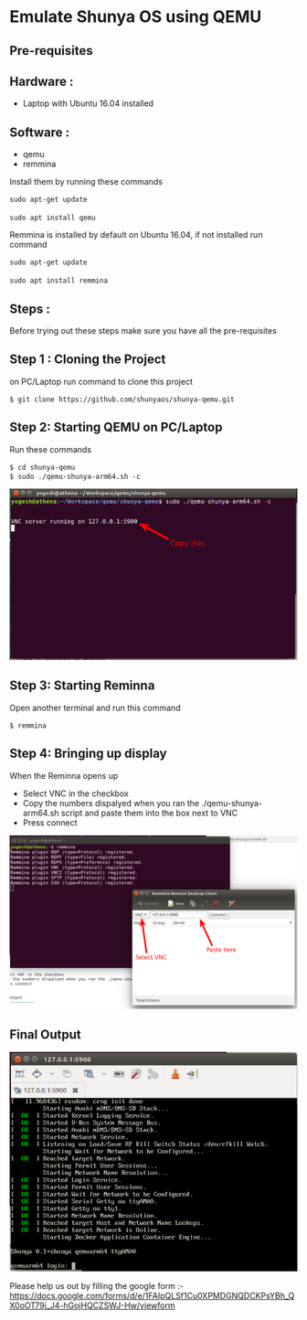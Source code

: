 Emulate Shunya OS using QEMU
===============================

Pre-requisites
---------------

Hardware : 
------------------
 * Laptop with Ubuntu 16.04 installed 


Software :
----------------------------
  
  * qemu
  * remmina
  
Install them by running these commands

```
sudo apt-get update

sudo apt install qemu 

```
Remmina is installed by default on Ubuntu 16.04, if not installed run command
```
sudo apt-get update

sudo apt install remmina
```

Steps :
---------
Before trying out these steps make sure you have all the pre-requisites 

Step 1 : Cloning the Project
----------------------------
on PC/Laptop run command to clone this project
```
$ git clone https://github.com/shunyaos/shunya-qemu.git
```

Step 2: Starting QEMU on PC/Laptop
----------------------------------
Run these commands
```
$ cd shunya-qemu
$ sudo ./qemu-shunya-arm64.sh -c

```

![Screenshot1](extra/001.png?raw=true "QEMU Terminal")


Step 3: Starting Reminna
-------------------------------------
Open another terminal and run this command

```
$ remmina
```
Step 4: Bringing up display
-------------------------------------
When the Reminna opens up

 * Select VNC in the checkbox
 * Copy the numbers dispalyed when you ran the ./qemu-shunya-arm64.sh script and paste them into the box next to VNC
 * Press connect

![Screenshot2](extra/002.png?raw=true "Remmina")


Final Output
-----------------

![Screenshot3](extra/003.png?raw=true "Final Output")



Please help us out by filling the google form :- https://docs.google.com/forms/d/e/1FAIpQLSf1Cu0XPMDGNQDCKPsYBh_QX0oOT79j_J4-hGojHQCZSWJ-Hw/viewform

